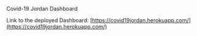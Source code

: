 Covid-19 Jordan Dashboard

Link to the deployed Dashboard: [https://covid19jordan.herokuapp.com/](https://covid19jordan.herokuapp.com/)
